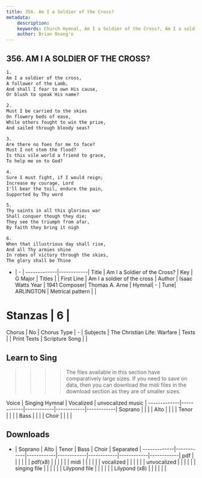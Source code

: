 ```yaml
---
title: 356. Am I a Soldier of the Cross?
metadata:
    description: 
    keywords: Church Hymnal, Am I a Soldier of the Cross?, Am I a soldier of the cross, 
    author: Brian Onang'o
---
```



## 356. AM I A SOLDIER OF THE CROSS?

```txt
1.
Am I a soldier of the cross,
A follower of the Lamb,
And shall I fear to own His cause,
Or blush to speak His name?

2.
Must I be carried to the skies
On flowery beds of ease,
While others fought to win the prize,
And sailed through bloody seas?

3.
Are there no foes for me to face?
Must I not stem the flood?
Is this vile world a friend to grace,
To help me on to God?

4.
Sure I must fight, if I would reign;
Increase my courage, Lord
I'll bear the toil, endure the pain,
Supported by Thy word

5.
Thy saints in all this glorious war
Shall conquer though they die;
They see the triumph from afar,
By faith they bring it nigh

6.
When that illustrious day shall rise,
And all Thy armies shine
In robes of victory through the skies,
The glory shall be Thine 
```

- |   -  |
-------------|------------|
Title | Am I a Soldier of the Cross? |
Key | G Major |
Titles |  |
First Line | Am I a soldier of the cross |
Author | Isaac Watts
Year | 1941
Composer| Thomas A. Arne |
Hymnal|  - |
Tune| ARLINGTON |
Metrical pattern | |
# Stanzas | 6 |
Chorus | No |
Chorus Type | - |
Subjects | The Christian Life: Warfare |
Texts |  |
Print Texts | 
Scripture Song |  |
  
## Learn to Sing

>>>> The files available in this section have comparatively large sizes. If you need to save on data, then you can download the midi files in the download section as they are of smaller sizes.

Voice |  Singing Hymnal | Vocalized | unvocalized music |
-------------|------------|------------|------------|------------|
Soprano | | | |
Alto | | | |
Tenor | | | |
Bass | | | |
Choir | | | |

## Downloads

- |  Soprano | Alto | Tenor | Bass | Choir | Separated |
-------------|------------|------------|------------|------------|------------|------------|
pdf | | | | | |
pdf(x8) | | | | | |
midi | | | | | |
vocalized | | | | | |
unvocalized | | | | | |
singing file | | | | | |
Lilypond file | | | | | |
Lilypond (x8) | | | | | |
  